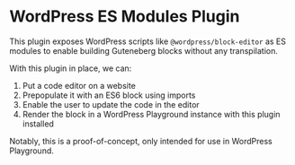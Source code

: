 # WordPress ES Modules Plugin

This plugin exposes WordPress scripts like `@wordpress/block-editor` as ES modules
to enable building Guteneberg blocks without any transpilation.

With this plugin in place, we can:

1. Put a code editor on a website
2. Prepopulate it with an ES6 block using imports
3. Enable the user to update the code in the editor
4. Render the block in a WordPress Playground instance with this plugin installed

Notably, this is a proof-of-concept, only intended for use in WordPress Playground.
